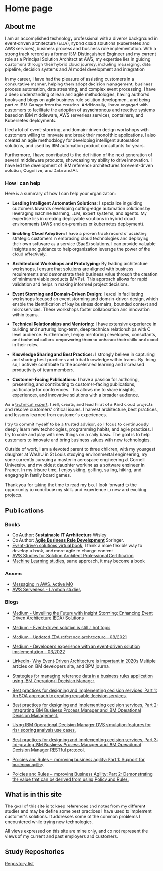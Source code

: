 # Home page

## About me

I am an accomplished technology professional with a diverse background in event-driven architecture (EDA), hybrid cloud solutions (kubernetes and AWS services), business process and business rule implementation. With a strong track record as a former IBM Distinguished Engineer and my current role as a Principal Solution Architect at AWS, my expertise lies in guiding customers through their hybrid cloud journey, including messaging, data pipeline, decision systems and AI model development and integration.

In my career, I have had the pleasure of assisting customers in a consultative manner, helping them adopt decision management, business process automation, data streaming, and complex event processing. I have a deep understanding of lean and agile methodologies, having authored books and blogs on agile business rule solution development, and being part of IBM Garage from the creation. Additionally, I have engaged with customers to facilitate the adoption of asynchronous and reactive systems based on IBM middleware, AWS serverless services, containers, and Kubernetes deployments.

I led a lot of event-storming, and domain-driven design workshops with customers willing to innovate and break their monolithic applications. I also created an agile methodology for developing intelligent automation solutions, and used by IBM automation product consultants for years.

Furthermore, I have contributed to the definition of the next generation of several middleware products, showcasing my ability to drive innovation. I have led the development of IBM reference architectures for event-driven solution, Cognitive, and Data and AI. 

### How I can help

Here is a summary of how I can help your organization:

* **Leading Intelligent Automation Solutions**: I specialize in guiding customers towards developing cutting-edge automation solutions by leveraging machine learning, LLM, expert systems, and agents. My expertise lies in creating deployable solutions in hybrid cloud environments (AWS and on-premises or kubernetes deployment).

* **Enabling Cloud Adoption**: I have a proven track record of assisting strategic customers in embracing cloud technologies and deploying their own software as a service (SaaS) solutions. I can provide valuable insights and guidance to help organization leverage the power of the cloud effectively.

* **Architectural Workshops and Prototyping:** By leading architecture workshops, I ensure that solutions are aligned with business requirements and demonstrate their business value through the creation of minimum viable products (MVPs). This approach allows for rapid validation and helps in making informed project decisions.

* **Event Storming and Domain-Driven Design**: I excel in facilitating workshops focused on event storming and domain-driven design, which enable the identification of key business domains, bounded context and microservices. These workshops foster collaboration and innovation within teams.

* **Technical Relationships and Mentoring:** I have extensive experience in building and nurturing long-term, deep technical relationships with C level audience. Furthermore, I enjoy mentoring developers, consultants, and technical sellers, empowering them to enhance their skills and excel in their roles.

* **Knowledge Sharing and Best Practices:** I strongly believe in capturing and sharing best practices and tribal knowledge within teams. By doing so, I actively contribute to the accelerated learning and increased productivity of team members.

* **Customer-Facing Publications:** I have a passion for authoring, presenting, and contributing to customer-facing publications, particularly for conferences. This allows me to share insights, experiences, and innovative solutions with a broader audience.

As a [technical expert](./skills.md), I sell, create, and lead First of a Kind cloud projects and resolve customers’ critical issues. I harvest architecture, best practices, and lessons learned from customer's experiences.

I try to commit myself to be a trusted advisor, so I focus to continuously deeply learn new technologies, programming habits, and agile practices. I try to code and play with new things on a daily basis. The goal is to help customers to innovate and bring business values with new technologies.

Outside of work, I am a devoted parent to three children, with my youngest daughter at WashU in St Louis studying environmental engineering, my sone currently pursuing a master in aerospace engineering at Cornell University, and my oldest daughter working as a software engineer in France. In my leisure time, I enjoy skiing, golfing, sailing, hiking, and engaging in family board games. 

Thank you for taking the time to read my bio. I look forward to the opportunity to contribute my skills and experience to new and exciting projects. 

## Publications

### Books

* Co Author: **Sustainable IT Architecture** Wisley
* Co Author: **[Agile Business Rule Development](http://www.springer.com/business+%26+management/business+information+systems/book/978-3-642-19040-7)** Springer.
* [Event-driven solutions virtual book](https://jbcodeforce.github.io/eda-studies/), I think a more flexible way to develop a book, and more agile to change content.
* [AWS Studies for Solution Architect Professional Certification](https://jbcodeforce.github.io/yarfba/)
* [Machine Learning studies](https://jbcodeforce.github.io/ML-studies/), same approach, it may become a book.

### Assets

* [Messaging in AWS, Active MQ](https://jbcodeforce.github.io/aws-messaging-study)
* [AWS Serverless - Lambda studies ](https://jbcodeforce.github.io/autonomous-car-mgr/)

### Blogs

* [Medium - Unveiling the Future with Insight Storming: Enhancing Event Driven Architecture (EDA) Solutions](https://medium.com/@jerome.boyer/unveiling-the-future-with-insight-storming-enhancing-event-driven-architecture-eda-solutions-76fcc9c0539c)
* [Medium - Event-driven solution is still a hot topic](https://medium.com/codex/event-driven-solution-is-still-a-hot-topic-15632a8130ef)
* [Medium - Updated EDA reference architecture - 08/2021](https://medium.com/codex/updated-eda-reference-architecture-b1d08a43fc87)
* [Medium - Developer’s experience with an event-driven solution implementation - 03/2022](https://medium.com/@jerome.boyer/developers-experience-with-an-event-driven-solution-implementation-7f6a94fcd162)
* [Linkedin- Why Event-Driven Architecture is important in 2020s](https://www.linkedin.com/pulse/why-event-driven-architecture-important-2020s-jerome-boyer)
Multiple articles on IBM developers site, and BPM journal.

* [Strategies for managing reference data in a business rules application using IBM Operational Decision Manager](https://web.archive.org/web/20160413230740/http://www.ibm.com/developerworks/bpm/bpmjournal/1302_boyer/1302_boyer.html).

* [Best practices for designing and implementing decision services, Part 1: An SOA approach to creating reusable decision services](https://web.archive.org/web/20160413230740/http://www.ibm.com/developerworks/bpm/bpmjournal/1206_boyer/1206_boyer.html).
* [Best practices for designing and implementing decision services, Part 2: Integrating IBM Business Process Manager and IBM Operational Decision Management.](https://web.archive.org/web/20160413230740/http://www.ibm.com/developerworks/bpm/bpmjournal/1212_boyer2/1212_boyer2.html)
* [Using IBM Operational Decision Manager DVS simulation features for risk scoring analysis use cases.](https://web.archive.org/web/20160413230740/http://www.ibm.com/developerworks/bpm/bpmjournal/1404_fu/1404_fu.html)
* [Best practices for designing and implementing decision services, Part 3: Integrating IBM Business Process Manager and IBM Operational Decision Manager RESTful protocol](https://web.archive.org/web/20160413230740/http://www.ibm.com/developerworks/bpm/bpmjournal/1404_boyer/1404_boyer.html).
* [Policies and Rules – Improving business agility: Part 1: Support for business agility](https://web.archive.org/web/20160413230857/http://www.ibm.com/developerworks/webservices/library/ws-policyandrules/index.html)
* [Policies and Rules – Improving Business Agility: Part 2: Demonstrating the value that can be derived from using Policy and Rules.](https://web.archive.org/web/20160413230906/http://www.ibm.com/developerworks/webservices/library/ws-policyandrulespart2/index.html)

## What is in this site

The goal of this site is to keep references and notes from my different studies and may be define some best practices I have used to implement customer's solutions. It addresses some of the common problems I encountered while trying new technologies.

All views expressed on this site are mine only, and do not represent the views of my current and past employers and customers.

## Study Repositories

[Repository list](https://github.com/jbcodeforce?tab=repositories)
